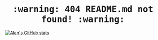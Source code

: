 <!--
**alannt777/alannt777** is a ✨ _special_ ✨ repository because its `README.md` (this file) appears on your GitHub profile.

Here are some ideas to get you started:

- 🔭 I’m currently working on ...
- 🌱 I’m currently learning ...
- 👯 I’m looking to collaborate on ...
- 🤔 I’m looking for help with ...
- 💬 Ask me about ...
- 📫 How to reach me: ...
- 😄 Pronouns: ...
- ⚡ Fun fact: ...
-->

<h1 align="center"><samp>:warning: 404 README.md not found! :warning:</samp></h1>

[![Alan's GitHub stats](https://github-readme-stats.vercel.app/api?username=alannt777&theme=blue-green)](https://github.com/alannt777)
